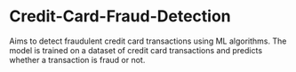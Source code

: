 # Credit-Card-Fraud-Detection
Aims to detect fraudulent credit card transactions using ML algorithms. The model is trained on a dataset of credit card transactions and predicts whether a transaction is fraud or not.
